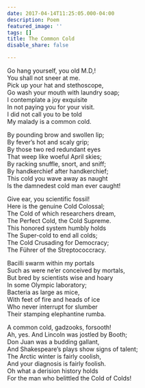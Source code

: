 ```yaml
---
date: 2017-04-14T11:25:05.000-04:00
description: Poem
featured_image: ''
tags: []
title: The Common Cold
disable_share: false

---
```

Go hang yourself, you old M.D,!  
You shall not sneer at me.  
Pick up your hat and stethoscope,  
Go wash your mouth with laundry soap;  
I contemplate a joy exquisite  
In not paying you for your visit.  
I did not call you to be told  
My malady is a common cold.

By pounding brow and swollen lip;  
By fever’s hot and scaly grip;  
By those two red redundant eyes  
That weep like woeful April skies;  
By racking snuffle, snort, and sniff;  
By handkerchief after handkerchief;  
This cold you wave away as naught  
Is the damnedest cold man ever caught!

Give ear, you scientific fossil!  
Here is the genuine Cold Colossal;  
The Cold of which researchers dream,  
The Perfect Cold, the Cold Supreme.  
This honored system humbly holds  
The Super-cold to end all colds;  
The Cold Crusading for Democracy;  
The Führer of the Streptococcracy.

Bacilli swarm within my portals  
Such as were ne’er conceived by mortals,  
But bred by scientists wise and hoary  
In some Olympic laboratory;  
Bacteria as large as mice,  
With feet of fire and heads of ice  
Who never interrupt for slumber  
Their stamping elephantine rumba.

A common cold, gadzooks, forsooth!  
Ah, yes. And Lincoln was jostled by Booth;  
Don Juan was a budding gallant,  
And Shakespeare’s plays show signs of talent;  
The Arctic winter is fairly coolish,  
And your diagnosis is fairly foolish.  
Oh what a derision history holds  
For the man who belittled the Cold of Colds!